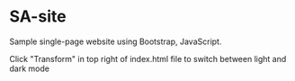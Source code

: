 # SA-site

Sample single-page website using Bootstrap, JavaScript.

Click "Transform" in top right of index.html file to switch between light and dark mode


